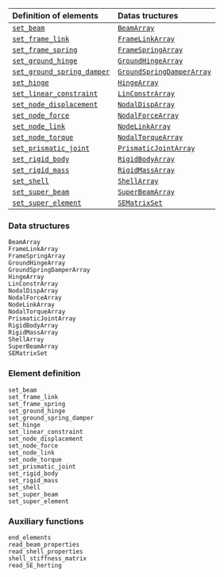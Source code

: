 |Definition of elements   |Datas tructures | 
|:-----------------------|:--------------------------|
| [`set_beam`](@ref) |  [`BeamArray`](@ref) |
| [`set_frame_link`](@ref) | [`FrameLinkArray`](@ref) | 
| [`set_frame_spring`](@ref) | [`FrameSpringArray`](@ref) |
| [`set_ground_hinge`](@ref) | [`GroundHingeArray`](@ref) |
| [`set_ground_spring_damper`](@ref) |[`GroundSpringDamperArray`](@ref) |
| [`set_hinge`](@ref) | [`HingeArray`](@ref) |
| [`set_linear_constraint`](@ref) | [`LinConstrArray`](@ref) |
| [`set_node_displacement`](@ref) | [`NodalDispArray`](@ref) |
|  [`set_node_force`](@ref) | [`NodalForceArray`](@ref) |
| [`set_node_link`](@ref) | [`NodeLinkArray`](@ref) |
| [`set_node_torque`](@ref) | [`NodalTorqueArray`](@ref) |
| [`set_prismatic_joint`](@ref) | [`PrismaticJointArray`](@ref) |
| [`set_rigid_body`](@ref) | [`RigidBodyArray`](@ref) |
| [`set_rigid_mass`](@ref) | [`RigidMassArray`](@ref) |
| [`set_shell`](@ref) | [`ShellArray`](@ref) |
| [`set_super_beam`](@ref) | [`SuperBeamArray`](@ref) |
| [`set_super_element`](@ref) | [`SEMatrixSet`](@ref) |


### Data structures

```@docs
BeamArray
FrameLinkArray
FrameSpringArray
GroundHingeArray
GroundSpringDamperArray
HingeArray
LinConstrArray
NodalDispArray
NodalForceArray
NodeLinkArray
NodalTorqueArray
PrismaticJointArray
RigidBodyArray
RigidMassArray
ShellArray
SuperBeamArray
SEMatrixSet
```

### Element definition

```@docs
set_beam
set_frame_link
set_frame_spring
set_ground_hinge
set_ground_spring_damper
set_hinge
set_linear_constraint
set_node_displacement
set_node_force
set_node_link
set_node_torque
set_prismatic_joint
set_rigid_body
set_rigid_mass
set_shell
set_super_beam
set_super_element
```

### Auxiliary functions

```@docs
end_elements
read_beam_properties
read_shell_properties
shell_stiffness_matrix
read_SE_herting
```